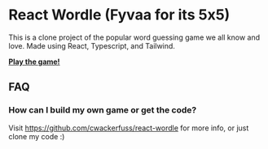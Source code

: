 # React Wordle (Fyvaa for its 5x5)

This is a clone project of the popular word guessing game we all know and love. Made using React, Typescript, and Tailwind.

[**Play the game!**](https://fyvaa.com/)


## FAQ

### How can I build my own game or get the code?

Visit https://github.com/cwackerfuss/react-wordle for more info, or just clone my code :)



